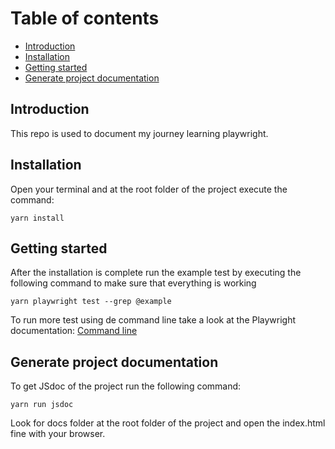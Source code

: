 # Table of contents

-   [Introduction](#introduction)
-   [Installation](#installation)
-   [Getting started](#getting-started)
-   [Generate project documentation](#generate-project-documentation)

## Introduction

This repo is used to document my journey learning playwright.

## Installation

Open your terminal and at the root folder of the project execute the command:

```
yarn install

```

## Getting started

After the installation is complete run the example test by executing the following command to make sure
that everything is working

```
yarn playwright test --grep @example

```

To run more test using de command line take a look at the Playwright documentation: [Command line
](https://playwright.dev/docs/test-cli)

## Generate project documentation

To get JSdoc of the project run the following command:

```
yarn run jsdoc

```

Look for docs folder at the root folder of the project and open the index.html fine with your browser.
